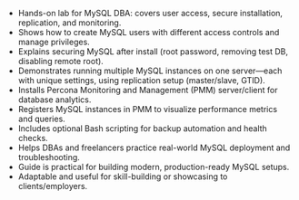 - Hands-on lab for MySQL DBA: covers user access, secure installation, replication, and monitoring.
- Shows how to create MySQL users with different access controls and manage privileges.
- Explains securing MySQL after install (root password, removing test DB, disabling remote root).
- Demonstrates running multiple MySQL instances on one server—each with unique settings, using replication setup (master/slave, GTID).
- Installs Percona Monitoring and Management (PMM) server/client for database analytics.
- Registers MySQL instances in PMM to visualize performance metrics and queries.
- Includes optional Bash scripting for backup automation and health checks.
- Helps DBAs and freelancers practice real-world MySQL deployment and troubleshooting.
- Guide is practical for building modern, production-ready MySQL setups.
- Adaptable and useful for skill-building or showcasing to clients/employers.

